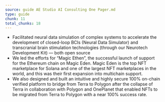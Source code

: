 ```yaml
---
source: guide AE Studio AI Consulting One Pager.md
type: guide
chunk: 11
total_chunks: 18
---
```


* Facilitated neural data simulation of complex systems to accelerate the development of closed-loop BCIs (Neural Data Simulator) and transcranial brain stimulation technologies (through our Neurotech Development Kit) — both open source 
* We led the efforts for “Magic Ethen”, the successful launch of support for the Ethereum chain on Magic Eden. Magic Eden is the top NFT marketplace for Solana and one of the largest NFT marketplaces in the world, and this was their first expansion into multichain support.
* We also designed and built an intuitive and highly secure 100% on-chain verified platform to bridge from Terra to Polygon after the collapse of Terra in collaboration with Polygon and OnePlanet that enabled NFTs to be migrated from Terra to Polygon with a near 100% success rate.